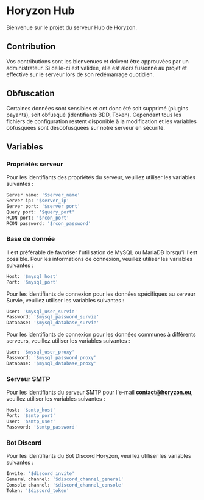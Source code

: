 # Horyzon Hub

Bienvenue sur le projet du serveur Hub de Horyzon.

## Contribution
Vos contributions sont les bienvenues et doivent être approuvées par un administrateur. Si celle-ci est validée, elle est alors fusionné au projet et effective sur le serveur lors de son redémarrage quotidien.

## Obfuscation
Certaines données sont sensibles et ont donc été soit supprimé (plugins payants), soit obfusqué (identifiants BDD, Token).
Cependant tous les fichiers de configuration restent disponible à la modification et les variables obfusquées sont désobfusquées sur notre serveur en sécurité.

## Variables

### Propriétés serveur
Pour les identifiants des propriétés du serveur, veuillez utiliser les variables suivantes :
```bash
Server name: '$server_name'
Server ip: '$server_ip'
Server port: '$server_port'
Query port: '$query_port'
RCON port: '$rcon_port'
RCON password: '$rcon_password'
```

### Base de donnée
Il est préférable de favoriser l'utilisation de MySQL ou MariaDB lorsqu'il l'est possible.
Pour les informations de connexion, veuillez utiliser les variables suivantes :
```bash
Host: '$mysql_host'
Port: '$mysql_port'
```

Pour les identifiants de connexion pour les données spécifiques au serveur Survie, veuillez utiliser les variables suivantes :
```bash
User: '$mysql_user_survie'
Password: '$mysql_password_survie'
Database: '$mysql_database_survie'
```

Pour les identifiants de connexion pour les données communes à différents serveurs, veuillez utiliser les variables suivantes :
```bash
User: '$mysql_user_proxy'
Password: '$mysql_password_proxy'
Database: '$mysql_database_proxy'
```

### Serveur SMTP
Pour les identifiants du serveur SMTP pour l'e-mail **contact@horyzon.eu**, veuillez utiliser les variables suivantes :
```bash
Host: '$smtp_host'
Port: '$smtp_port'
User: '$smtp_user'
Password: '$smtp_password'
```

### Bot Discord
Pour les identifiants du Bot Discord Horyzon, veuillez utiliser les variables suivantes :
```bash
Invite: '$discord_invite'
General channel: '$discord_channel_general'
Console channel: '$discord_channel_console'
Token: '$discord_token'
```
